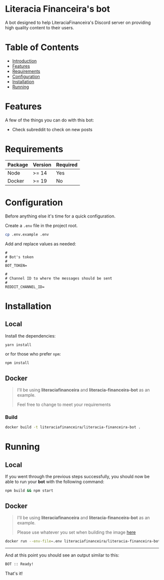 # Literacia Financeira's bot

A bot designed to help LiteraciaFinanceira's Discord server on providing high quality content to their users.

# Table of Contents

- [Introduction](#literacia-financeira's-bot)
- [Features](#features)
- [Requirements](#requirements)
- [Configuration](#configuration)
- [Installation](#installation)
- [Running](#running)

# Features

A few of the things you can do with this bot:

* Check subreddit to check on new posts

# Requirements

Package | Version | Required
-- | -- | --
Node | >= 14 | Yes
Docker | >= 19 | No

# Configuration

Before anything else it's time for a quick configuration.

Create a `.env` file in the project root.

```sh
cp .env.example .env
```

Add and replace values as needed:

```env
#
# Bot's token
#
BOT_TOKEN=

#
# Channel ID to where the messages should be sent
#
REDDIT_CHANNEL_ID=
```

# Installation

## Local

Install the dependencies:

```sh
yarn install
```

or for those who prefer `npm`:

```sh
npm install
```

## Docker

> I'll be using **literaciafinanceira** and **literacia-financeira-bot** as an example.
>
> Feel free to change to meet your requirements

### Build

```bash
docker build -t literaciafinanceira/literacia-financeira-bot .
```

# Running

## Local

If you went through the previous steps successfully, you should now be able to run your **bot** with the following command:

```sh
npm build && npm start
```

## Docker

> I'll be using **literaciafinanceira** and **literacia-financeira-bot** as an example.
>
> Please use whatever you set when building the image [here](#build)

```bash
docker run --env-file=.env literaciafinanceira/literacia-financeira-bot:latest
```

---
And at this point you should see an output similar to this:

```sh
BOT :: Ready!
```

That's it!
